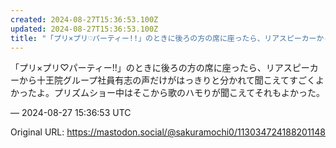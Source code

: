 ```yaml
---
created: 2024-08-27T15:36:53.100Z
updated: 2024-08-27T15:36:53.100Z
title: "「プリ×プリ♡パーティー!!」のときに後ろの方の席に座ったら、リアスピーカーから[...]"
---
```


<p>「プリ×プリ♡パーティー!!」のときに後ろの方の席に座ったら、リアスピーカーから十王院グループ社員有志の声だけがはっきりと分かれて聞こえてすごくよかったよ。プリズムショー中はそこから歌のハモりが聞こえてそれもよかった。</p>

&mdash; 2024-08-27 15:36:53 UTC

Original URL: https://mastodon.social/@sakuramochi0/113034724188201148
